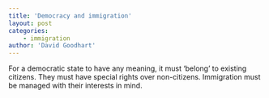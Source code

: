 ```yaml
---
title: 'Democracy and immigration'
layout: post
categories:
    - immigration
author: 'David Goodhart'
---
```


For a democratic state to have any meaning, it must ‘belong’ to existing citizens. They must have special rights over non-citizens. Immigration must be managed with their interests in mind.